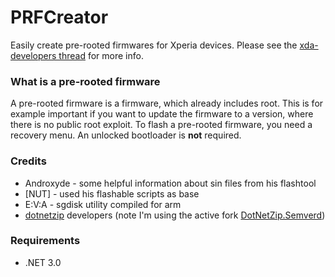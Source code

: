 PRFCreator
==========

Easily create pre-rooted firmwares for Xperia devices. Please see the [xda-developers thread](http://forum.xda-developers.com/crossdevice-dev/sony/tool-prfcreator-easily-create-pre-t2859904) for more info.

### What is a pre-rooted firmware
A pre-rooted firmware is a firmware, which already includes root. This is for example important if you want to update the firmware to a version, where there is no public root exploit. To flash a pre-rooted firmware, you need a recovery menu. An unlocked bootloader is **not** required.

### Credits
 * Androxyde - some helpful information about sin files from his flashtool
 * [NUT] - used his flashable scripts as base
 * E:V:A - sgdisk utility compiled for arm
 * [dotnetzip](http://dotnetzip.codeplex.com/) developers (note I'm using the active fork [DotNetZip.Semverd](https://github.com/haf/DotNetZip.Semverd))

### Requirements
 * .NET 3.0
